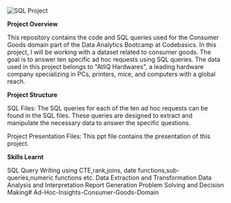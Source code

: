 ![SQL Project](https://github.com/Shankeykapasia/Ad-Hoc-Insights-Consumer-Goods-Domain/assets/140109263/de035dcf-27a4-46dd-87e0-a4e874c67aa4)



**Project Overview**

This repository contains the code and SQL queries used for the Consumer Goods domain part of the Data Analytics Bootcamp at Codebasics. In this project, I will be working with a dataset related to consumer goods. The goal is to answer ten specific ad hoc requests using SQL queries. The data used in this project belongs to "AtliQ Hardwares", a leading hardware company specializing in PCs, printers, mice, and computers with a global reach.

**Project Structure**

SQL Files: The SQL queries for each of the ten ad hoc requests can be found in the SQL files. These queries are designed to extract and manipulate the necessary data to answer the specific questions.

Project Presentation Files: This ppt file contains the presentation of this project.

**Skills Learnt**

SQL Query Writing using CTE,rank,joins, date functions,sub-queries,numeric functions etc.
Data Extraction and Transformation
Data Analysis and Interpretation
Report Generation
Problem Solving and Decision Making# Ad-Hoc-Insights-Consumer-Goods-Domain
